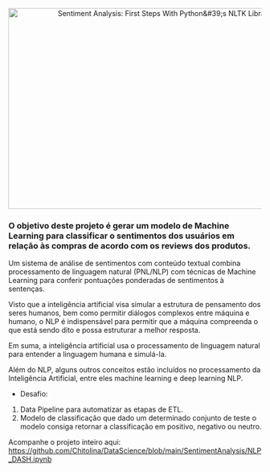 <p align="center">
  <img src="https://files.realpython.com/media/How-to-use-NLTK-for-Sentiment-Analysis-in-Python_Watermarked.8dd30ecc0bda.jpg" alt="Sentiment Analysis: First Steps With Python&amp;#39;s NLTK Library – Real Python" jsaction="load:XAeZkd;" jsname="HiaYvf" class="n3VNCb" data-noaft="1" style="width: 700px; height: 400px; margin: 0px;">
</p>


### **O objetivo deste projeto é gerar um modelo de Machine Learning para classificar o sentimentos dos usuários em relação às compras de acordo com os reviews dos produtos.**  

Um sistema de análise de sentimentos com conteúdo textual combina processamento de linguagem natural (PNL/NLP) com técnicas de Machine Learning
para conferir pontuações ponderadas de sentimentos à sentenças.

Visto que a inteligência artificial visa simular a estrutura de pensamento dos seres humanos, bem como permitir diálogos complexos entre máquina e humano, 
o NLP é indispensável para permitir que a máquina compreenda o que está sendo dito e possa estruturar a melhor resposta.

Em suma, a inteligência artificial usa o processamento de linguagem natural para entender a linguagem humana e simulá-la.

Além do NLP, alguns outros conceitos estão incluídos no processamento da Inteligência Artificial, entre eles machine learning e deep learning NLP.

* Desafio:  
1. Data Pipeline para automatizar as etapas de ETL.  
2. Modelo de classificação que dado um determinado conjunto de teste o modelo consiga retornar a classificação em positivo, negativo ou neutro.

Acompanhe o projeto inteiro aqui: https://github.com/Chitolina/DataScience/blob/main/SentimentAnalysis/NLP_DASH.ipynb
